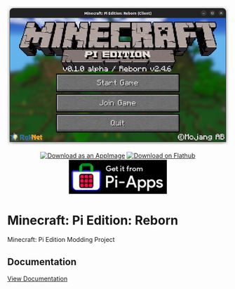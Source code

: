 <p align="center">
    <img alt="Start Screen" src="images/start.png">
</p>

<p align="center">
    <a href="https://gitea.thebrokenrail.com/minecraft-pi-reborn/minecraft-pi-reborn/releases/latest"><img height="80" alt="Download as an AppImage" src="https://docs.appimage.org/_images/download-appimage-banner.svg" /></a>
    <a href="https://flathub.org/apps/details/com.thebrokenrail.MCPIReborn"><img height="80" alt="Download on Flathub" src="https://flathub.org/assets/badges/flathub-badge-en.svg" /></a>
    <a href="https://github.com/Botspot/pi-apps"><img height="80" alt="Get it from Pi-Apps" src="https://github.com/Botspot/pi-apps/blob/master/icons/badge.png?raw=true" /></a>
</p>

# Minecraft: Pi Edition: Reborn
Minecraft: Pi Edition Modding Project

## Documentation
[View Documentation](docs/README.md)
